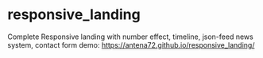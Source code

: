 # responsive_landing
Complete Responsive landing with number effect, timeline, json-feed news system, contact form
demo: https://antena72.github.io/responsive_landing/

